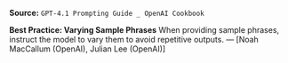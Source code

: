 **Source:** `GPT-4.1 Prompting Guide _ OpenAI Cookbook`

**Best Practice: Varying Sample Phrases**
When providing sample phrases, instruct the model to vary them to avoid repetitive outputs. — [Noah MacCallum (OpenAI), Julian Lee (OpenAI)]
